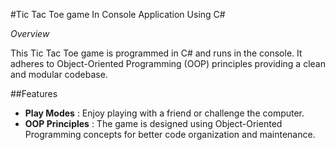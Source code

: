 #Tic Tac Toe game In Console Application Using C# 


*Overview*

This Tic Tac Toe game is programmed in C# and runs in the console.
 It adheres to Object-Oriented Programming (OOP) principles
 providing a clean and modular codebase.

##Features

- **Play Modes** : Enjoy playing with a friend or challenge the computer.
- **OOP Principles** : The game is designed using Object-Oriented Programming concepts
 for better code organization and maintenance.


